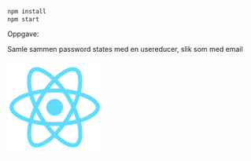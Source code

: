 ```
npm install
npm start
```

Oppgave:

Samle sammen password states med en usereducer, slik som med email

![image](public/logo192.png)
